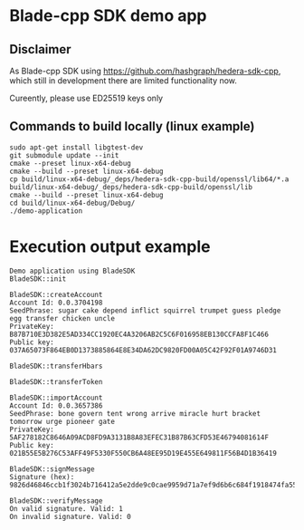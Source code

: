 # Blade-cpp SDK demo app

## Disclaimer

As Blade-cpp SDK using https://github.com/hashgraph/hedera-sdk-cpp, which still in development there are limited functionality now. 

Cureently, please use ED25519 keys only

## Commands to build locally (linux example)

```
sudo apt-get install libgtest-dev
git submodule update --init
cmake --preset linux-x64-debug
cmake --build --preset linux-x64-debug 
cp build/linux-x64-debug/_deps/hedera-sdk-cpp-build/openssl/lib64/*.a build/linux-x64-debug/_deps/hedera-sdk-cpp-build/openssl/lib
cmake --build --preset linux-x64-debug 
cd build/linux-x64-debug/Debug/
./demo-application
```

# Execution output example

```
Demo application using BladeSDK
BladeSDK::init

BladeSDK::createAccount
Account Id: 0.0.3704198
SeedPhrase: sugar cake depend inflict squirrel trumpet guess pledge egg transfer chicken uncle
PrivateKey: B87B710E3D382E5AD334CC1920EC4A3206AB2C5C6F016958EB130CCFA8F1C466
Public key: 037A65073F864EB0D1373885864E8E34DA62DC9820FD00A05C42F92F01A9746D31

BladeSDK::transferHbars

BladeSDK::transferToken

BladeSDK::importAccount
Account Id: 0.0.3657386
SeedPhrase: bone govern tent wrong arrive miracle hurt bracket tomorrow urge pioneer gate
PrivateKey: 5AF278182C8646A09ACD8FD9A3131B8A83EFEC31B87B63CFD53E46794081614F
Public key: 021B55E5B276C53AFF49F5330F550CB6A48EE95D19E455E649811F56B4D1B36419

BladeSDK::signMessage
Signature (hex): 9826d46846ccb1f3024b716412a5e2dde9c0cae9959d71a7ef9d6b6c684f1918474fa555d26a09b00592790f678301042a56bd7c3bcfcaa08b0c65409059110a

BladeSDK::verifyMessage
On valid signature. Valid: 1
On invalid signature. Valid: 0
```